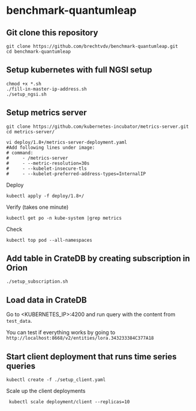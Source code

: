 # benchmark-quantumleap

## Git clone this repository

```
git clone https://github.com/brechtvdv/benchmark-quantumleap.git
cd benchmark-quantumleap
```

## Setup kubernetes with full NGSI setup

```
chmod +x *.sh
./fill-in-master-ip-address.sh
./setup_ngsi.sh
```

## Setup metrics server

```
git clone https://github.com/kubernetes-incubator/metrics-server.git
cd metrics-server/
```

```
vi deploy/1.8+/metrics-server-deployment.yaml
#Add following lines under image:
# command:
#     - /metrics-server
#     - --metric-resolution=30s
#     - --kubelet-insecure-tls
#     - --kubelet-preferred-address-types=InternalIP
```
Deploy
```
kubectl apply -f deploy/1.8+/
```

Verify (takes one minute)
```
kubectl get po -n kube-system |grep metrics
```

Check 
```
kubectl top pod --all-namespaces
```

## Add table in CrateDB by creating subscription in Orion

```
./setup_subscription.sh
```

## Load data in CrateDB

Go to <KUBERNETES_IP>:4200 and run query with the content from `test_data`.

You can test if everything works by going to `http://localhost:8668/v2/entities/lora.343233384C377A18`

## Start client deployment that runs time series queries

```
kubectl create -f ./setup_client.yaml
```

Scale up the client deployments
```
 kubectl scale deployment/client --replicas=10
```